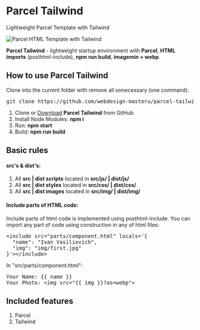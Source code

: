 <h1>Parcel Tailwind</h1>
<p>Lightweight Parcel Template with Tailwind</p>

<p>
  <img src="https://raw.githubusercontent.com/webdesign-masteru/parcel-tailwind/master/src/img/parcel-tailwind.jpg" alt="Parcel HTML Template with Tailwind">
</p>

<p><strong>Parcel Tailwind</strong> - lightweight startup environment with <strong>Parcel</strong>, <strong>HTML imports</strong> (posthtml-include), <strong>npm run build</strong>, <strong>imagemin + webp</strong>.</p>

<h2>How to use Parcel Tailwind</h2>

<p>Clone into the current folder with remove all unnecessary (one command):</p>

<pre>git clone https://github.com/webdesign-masteru/parcel-tailwind .; rm -rf trunk .gitignore readme.md .git</pre>

<ol>
  <li>Clone or <a href="https://github.com/webdesign-masteru/parcel-tailwind/archive/master.zip">Download</a> <strong>Parcel Tailwind</strong> from GitHub</li>
  <li>Install Node Modules: <strong>npm i</strong></li>
  <li>Run: <strong>npm start</strong></li>
  <li>Build: <strong>npm run build</strong></li>
</ol>

<h2>Basic rules</h2>

<h4>src's & dist's:</h4>

<ol>
  <li>All <strong>src | dist scripts</strong> located in <strong>src/js/ | dist/js/</strong></li>
  <li>All <strong>src | dist styles</strong> located in <strong>src/css/ | dist/css/</strong></li>
  <li>All <strong>src | dist images</strong> located in <strong>src/img/ | dist/img/</strong></li>
</ol>

<h4>Include parts of HTML code:</h4>

<p>Include parts of html code is implemented using posthtml-include. You can import any part of code using construction in any of html files:</p>

<pre>&lt;include src="parts/component.html" locals='{
  "name": "Ivan Vasilievich",
  "img": "img/first.jpg"
}'&gt;&lt;/include&gt;</pre>

<p>In "src/parts/component.html":</p>

<pre>
Your Name: {{ name }}
Your Photo: &lt;img src="{{ img }}?as=webp"&gt;
</pre>

<h2>Included features</h2>

<ol>
  <li>Parcel</li>
  <li>Tailwind</li>
</ol>
